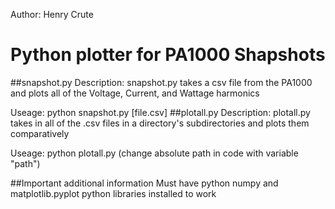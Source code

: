 Author: Henry Crute

# Python plotter for PA1000 Shapshots
##snapshot.py
Description: snapshot.py takes a csv file from the PA1000 and plots all of the Voltage, Current, and Wattage harmonics

Useage: python snapshot.py [file.csv]
##plotall.py
Description: plotall.py takes in all of the .csv files in a directory's subdirectories  and plots them comparatively

Useage: python plotall.py (change absolute path in code with variable "path")

##Important additional information
Must have python numpy and matplotlib.pyplot python libraries installed to work
